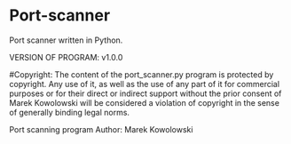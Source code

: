 # Port-scanner
Port scanner written in Python.

VERSION OF PROGRAM:
  v1.0.0

#Copyright:
The content of the port_scanner.py program is protected by copyright.
Any use of it, as well as the use of any part of it for commercial purposes
or for their direct or indirect support without the prior consent of Marek Kowolowski will be considered a violation of copyright in the sense of generally binding legal norms.
 
Port scanning program
Author: Marek Kowolowski
